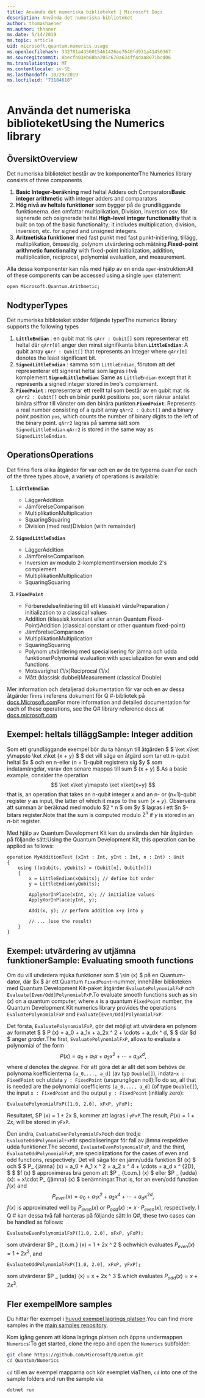 ```yaml
---
title: Använda det numeriska biblioteket | Microsoft Docs
description: Använda det numeriska biblioteket
author: thomashaener
ms.author: thhaner
ms.date: 5/14/2019
ms.topic: article
uid: microsoft.quantum.numerics.usage
ms.openlocfilehash: 332781a4356015461426ee7640fd931a41450367
ms.sourcegitcommit: 8becfb03eb60ba205c670a634ff4daa8071bcd06
ms.translationtype: MT
ms.contentlocale: sv-SE
ms.lasthandoff: 10/29/2019
ms.locfileid: "73184618"
---
```

# <a name="using-the-numerics-library"></a><span data-ttu-id="27e93-103">Använda det numeriska biblioteket</span><span class="sxs-lookup"><span data-stu-id="27e93-103">Using the Numerics library</span></span>

## <a name="overview"></a><span data-ttu-id="27e93-104">Översikt</span><span class="sxs-lookup"><span data-stu-id="27e93-104">Overview</span></span>

<span data-ttu-id="27e93-105">Det numeriska biblioteket består av tre komponenter</span><span class="sxs-lookup"><span data-stu-id="27e93-105">The Numerics library consists of three components</span></span>

1. <span data-ttu-id="27e93-106">**Basic Integer-beräkning** med heltal Adders och Comparators</span><span class="sxs-lookup"><span data-stu-id="27e93-106">**Basic integer arithmetic** with integer adders and comparators</span></span>
1. <span data-ttu-id="27e93-107">**Hög nivå av heltals funktioner** som bygger på de grundläggande funktionerna. den omfattar multiplikation, Division, inversion osv.  för signerade och osignerade heltal.</span><span class="sxs-lookup"><span data-stu-id="27e93-107">**High-level integer functionality** that is built on top of the basic  functionality; it includes multiplication, division, inversion, etc.  for signed and unsigned integers.</span></span>
1. <span data-ttu-id="27e93-108">**Aritmetiska funktioner** med fast punkt med fast punkt-initiering, tillägg, multiplikation, ömsesidig, polynom utvärdering och mätning.</span><span class="sxs-lookup"><span data-stu-id="27e93-108">**Fixed-point arithmetic functionality** with fixed-point initialization,  addition, multiplication, reciprocal, polynomial evaluation, and measurement.</span></span>

<span data-ttu-id="27e93-109">Alla dessa komponenter kan nås med hjälp av en enda `open`-instruktion:</span><span class="sxs-lookup"><span data-stu-id="27e93-109">All of these components can be accessed using a single `open` statement:</span></span>
```qsharp
open Microsoft.Quantum.Arithmetic;
```

## <a name="types"></a><span data-ttu-id="27e93-110">Nodtyper</span><span class="sxs-lookup"><span data-stu-id="27e93-110">Types</span></span>

<span data-ttu-id="27e93-111">Det numeriska biblioteket stöder följande typer</span><span class="sxs-lookup"><span data-stu-id="27e93-111">The numerics library supports the following types</span></span>

1. <span data-ttu-id="27e93-112">**`LittleEndian`** : en qubit mat ris `qArr : Qubit[]` som representerar ett heltal där `qArr[0]` anger den minst signifikanta biten.</span><span class="sxs-lookup"><span data-stu-id="27e93-112">**`LittleEndian`**: A qubit array `qArr : Qubit[]` that represents an integer where `qArr[0]` denotes the least significant bit.</span></span>
1. <span data-ttu-id="27e93-113">**`SignedLittleEndian`** : samma som `LittleEndian`, förutom att det representerar ett signerat heltal som lagras i två komplement.</span><span class="sxs-lookup"><span data-stu-id="27e93-113">**`SignedLittleEndian`**: Same as `LittleEndian` except that it represents a signed integer stored in two's complement.</span></span>
1. <span data-ttu-id="27e93-114">**`FixedPoint`** : representerar ett reellt tal som består av en qubit mat ris `qArr2 : Qubit[]` och en binär punkt positions `pos`, som räknar antalet binära siffror till vänster om den binära punkten.</span><span class="sxs-lookup"><span data-stu-id="27e93-114">**`FixedPoint`**: Represents a real number consisting of a qubit array `qArr2 : Qubit[]` and a binary point position `pos`, which counts the number of binary digits to the left of the binary point.</span></span> <span data-ttu-id="27e93-115">`qArr2` lagras på samma sätt som `SignedLittleEndian`.</span><span class="sxs-lookup"><span data-stu-id="27e93-115">`qArr2` is stored in the same way as `SignedLittleEndian`.</span></span>

## <a name="operations"></a><span data-ttu-id="27e93-116">Operations</span><span class="sxs-lookup"><span data-stu-id="27e93-116">Operations</span></span>

<span data-ttu-id="27e93-117">Det finns flera olika åtgärder för var och en av de tre typerna ovan:</span><span class="sxs-lookup"><span data-stu-id="27e93-117">For each of the three types above, a variety of operations is available:</span></span>

1. **`LittleEndian`**
    - <span data-ttu-id="27e93-118">Lägger</span><span class="sxs-lookup"><span data-stu-id="27e93-118">Addition</span></span>
    - <span data-ttu-id="27e93-119">Jämförelse</span><span class="sxs-lookup"><span data-stu-id="27e93-119">Comparison</span></span>
    - <span data-ttu-id="27e93-120">Multiplikation</span><span class="sxs-lookup"><span data-stu-id="27e93-120">Multiplication</span></span>
    - <span data-ttu-id="27e93-121">Squaring</span><span class="sxs-lookup"><span data-stu-id="27e93-121">Squaring</span></span>
    - <span data-ttu-id="27e93-122">Division (med rest)</span><span class="sxs-lookup"><span data-stu-id="27e93-122">Division (with remainder)</span></span>

1. **`SignedLittleEndian`**
    - <span data-ttu-id="27e93-123">Lägger</span><span class="sxs-lookup"><span data-stu-id="27e93-123">Addition</span></span>
    - <span data-ttu-id="27e93-124">Jämförelse</span><span class="sxs-lookup"><span data-stu-id="27e93-124">Comparison</span></span>
    - <span data-ttu-id="27e93-125">Inversion av modulo 2-komplement</span><span class="sxs-lookup"><span data-stu-id="27e93-125">Inversion modulo 2's complement</span></span>
    - <span data-ttu-id="27e93-126">Multiplikation</span><span class="sxs-lookup"><span data-stu-id="27e93-126">Multiplication</span></span>
    - <span data-ttu-id="27e93-127">Squaring</span><span class="sxs-lookup"><span data-stu-id="27e93-127">Squaring</span></span>

1. **`FixedPoint`**
    - <span data-ttu-id="27e93-128">Förberedelse/initiering till ett klassiskt värde</span><span class="sxs-lookup"><span data-stu-id="27e93-128">Preparation / initialization to a classical values</span></span>
    - <span data-ttu-id="27e93-129">Addition (klassisk konstant eller annan Quantum Fixed-Point)</span><span class="sxs-lookup"><span data-stu-id="27e93-129">Addition (classical constant or other quantum fixed-point)</span></span>
    - <span data-ttu-id="27e93-130">Jämförelse</span><span class="sxs-lookup"><span data-stu-id="27e93-130">Comparison</span></span>
    - <span data-ttu-id="27e93-131">Multiplikation</span><span class="sxs-lookup"><span data-stu-id="27e93-131">Multiplication</span></span>
    - <span data-ttu-id="27e93-132">Squaring</span><span class="sxs-lookup"><span data-stu-id="27e93-132">Squaring</span></span>
    - <span data-ttu-id="27e93-133">Polynom utvärdering med specialisering för jämna och udda funktioner</span><span class="sxs-lookup"><span data-stu-id="27e93-133">Polynomial evaluation with specialization for even and odd functions</span></span>
    - <span data-ttu-id="27e93-134">Motsvarighet (1/x)</span><span class="sxs-lookup"><span data-stu-id="27e93-134">Reciprocal (1/x)</span></span>
    - <span data-ttu-id="27e93-135">Mått (klassisk dubbel)</span><span class="sxs-lookup"><span data-stu-id="27e93-135">Measurement (classical Double)</span></span>

<span data-ttu-id="27e93-136">Mer information och detaljerad dokumentation för var och en av dessa åtgärder finns i referens dokument för Q #-bibliotek på [docs.Microsoft.com](https://docs.microsoft.com/en-us/quantum)</span><span class="sxs-lookup"><span data-stu-id="27e93-136">For more information and detailed documentation for each of these operations, see the Q# library reference docs at [docs.microsoft.com](https://docs.microsoft.com/en-us/quantum)</span></span>

## <a name="sample-integer-addition"></a><span data-ttu-id="27e93-137">Exempel: heltals tillägg</span><span class="sxs-lookup"><span data-stu-id="27e93-137">Sample: Integer addition</span></span>

<span data-ttu-id="27e93-138">Som ett grundläggande exempel bör du ta hänsyn till åtgärden $ $ \ket x\ket y\mapsto \ket x\ket {x + y} $ $ det vill säga en åtgärd som tar ett n-qubit heltal $x $ och en n-eller (n + 1)-qubit registrera sig $y $ som indatamängdar, varav den senare mappas till sum $ (x + y) $.</span><span class="sxs-lookup"><span data-stu-id="27e93-138">As a basic example, consider the operation $$ \ket x\ket y\mapsto \ket x\ket{x+y} $$ that is, an operation that takes an n-qubit integer $x$ and an n- or (n+1)-qubit register $y$ as input, the latter of which it maps to the sum $(x+y)$.</span></span> <span data-ttu-id="27e93-139">Observera att summan är beräknad med modulo $2 ^ n $ om $y $ lagras i ett $n $-bitars register.</span><span class="sxs-lookup"><span data-stu-id="27e93-139">Note that the sum is computed modulo $2^n$ if $y$ is stored in an $n$-bit register.</span></span>

<span data-ttu-id="27e93-140">Med hjälp av Quantum Development Kit kan du använda den här åtgärden på följande sätt:</span><span class="sxs-lookup"><span data-stu-id="27e93-140">Using the Quantum Development Kit, this operation can be applied as follows:</span></span>
```qsharp
operation MyAdditionTest (xInt : Int, yInt : Int, n : Int) : Unit
{
    using ((xQubits, yQubits) = (Qubit[n], Qubit[n]))
    {
        x = LittleEndian(xQubits); // define bit order
        y = LittleEndian(yQubits);
        
        ApplyXorInPlace(xInt, x); // initialize values
        ApplyXorInPlace(yInt, y);
        
        AddI(x, y); // perform addition x+y into y
        
        // ... (use the result)
    }
}
```

## <a name="sample-evaluating-smooth-functions"></a><span data-ttu-id="27e93-141">Exempel: utvärdering av utjämna funktioner</span><span class="sxs-lookup"><span data-stu-id="27e93-141">Sample: Evaluating smooth functions</span></span>

<span data-ttu-id="27e93-142">Om du vill utvärdera mjuka funktioner som $ \sin (x) $ på en Quantum-dator, där $x $ är ett Quantum `FixedPoint`-nummer, innehåller biblioteken med Quantum Development Kit-paket åtgärder `EvaluatePolynomialFxP` och `Evaluate[Even/Odd]PolynomialFxP`.</span><span class="sxs-lookup"><span data-stu-id="27e93-142">To evaluate smooth functions such as $\sin(x)$ on a quantum computer, where $x$ is a quantum `FixedPoint` number, the Quantum Development Kit numerics library provides the operations `EvaluatePolynomialFxP` and `Evaluate[Even/Odd]PolynomialFxP`.</span></span>

<span data-ttu-id="27e93-143">Det första, `EvaluatePolynomialFxP`, gör det möjligt att utvärdera en polynom av formatet $ $ P (x) = a_0 + a_1x + a_2x ^ 2 + \cdots + a_dx ^ d, $ $ där $d $ anger *grader*.</span><span class="sxs-lookup"><span data-stu-id="27e93-143">The first, `EvaluatePolynomialFxP`, allows to evaluate a polynomial of the form $$ P(x) = a_0 + a_1x + a_2x^2 + \cdots + a_dx^d, $$ where $d$ denotes the *degree*.</span></span> <span data-ttu-id="27e93-144">För att göra det är allt det som behövs de polynoma koefficienterna `[a_0,..., a_d]` (av typ `Double[]`), indata-`x : FixedPoint` och utdata `y : FixedPoint` (ursprungligen noll):</span><span class="sxs-lookup"><span data-stu-id="27e93-144">To do so, all that is needed are the polynomial coefficients `[a_0,..., a_d]` (of type `Double[]`), the input `x : FixedPoint` and the output `y : FixedPoint` (initially zero):</span></span>
```qsharp
EvaluatePolynomialFxP([1.0, 2.0], xFxP, yFxP);
```
<span data-ttu-id="27e93-145">Resultatet, $P (x) = 1 + 2x $, kommer att lagras i `yFxP`.</span><span class="sxs-lookup"><span data-stu-id="27e93-145">The result, $P(x)=1+2x$, will be stored in `yFxP`.</span></span>

<span data-ttu-id="27e93-146">Den andra, `EvaluateEvenPolynomialFxP`och den tredje `EvaluateOddPolynomialFxP`är specialiseringar för fall av jämna respektive udda funktioner.</span><span class="sxs-lookup"><span data-stu-id="27e93-146">The second, `EvaluateEvenPolynomialFxP`, and the third, `EvaluateOddPolynomialFxP`, are specializations for the cases of even and odd functions, respectively.</span></span> <span data-ttu-id="27e93-147">Det vill säga för en jämn/udda funktion $f (x) $ och $ $ P_ {jämna} (x) = a_0 + A_1 x ^ 2 + a_2 x ^ 4 + \cdots + a_d x ^ {2D}, $ $ $f (x) $ approximeras bra genom att $P _ {t.o.m.} (x) $ eller $P _ {udda} (x): = x\cdot P_ {jämna} (x) $ benämningar.</span><span class="sxs-lookup"><span data-stu-id="27e93-147">That is, for an even/odd function $f(x)$ and $$ P_{even}(x)=a_0 + a_1 x^2 + a_2 x^4 + \cdots + a_d x^{2d}, $$ $f(x)$ is approximated well by $P_{even}(x)$ or $P_{odd}(x) := x\cdot P_{even}(x)$, respectively.</span></span>
<span data-ttu-id="27e93-148">I Q # kan dessa två fall hanteras på följande sätt:</span><span class="sxs-lookup"><span data-stu-id="27e93-148">In Q#, these two cases can be handled as follows:</span></span>
```qsharp
EvaluateEvenPolynomialFxP([1.0, 2.0], xFxP, yFxP);
```
<span data-ttu-id="27e93-149">som utvärderar $P _ {t.o.m.} (x) = 1 + 2x ^ 2 $ och</span><span class="sxs-lookup"><span data-stu-id="27e93-149">which evaluates $P_{even}(x) = 1 + 2x^2$, and</span></span>
```qsharp
EvaluateOddPolynomialFxP([1.0, 2.0], xFxP, yFxP);
```
<span data-ttu-id="27e93-150">som utvärderar $P _ {udda} (x) = x + 2x ^ 3 $.</span><span class="sxs-lookup"><span data-stu-id="27e93-150">which evaluates $P_{odd}(x) = x + 2x^3$.</span></span>

## <a name="more-samples"></a><span data-ttu-id="27e93-151">Fler exempel</span><span class="sxs-lookup"><span data-stu-id="27e93-151">More samples</span></span>

<span data-ttu-id="27e93-152">Du hittar fler exempel i [huvud exempel lagrings platsen](https://github.com/Microsoft/Quantum).</span><span class="sxs-lookup"><span data-stu-id="27e93-152">You can find more samples in the [main samples repository](https://github.com/Microsoft/Quantum).</span></span>

<span data-ttu-id="27e93-153">Kom igång genom att klona lagrings platsen och öppna undermappen `Numerics`:</span><span class="sxs-lookup"><span data-stu-id="27e93-153">To get started, clone the repo and open the `Numerics` subfolder:</span></span>

```bash
git clone https://github.com/Microsoft/Quantum.git
cd Quantum/Numerics
```

<span data-ttu-id="27e93-154">`cd` till en av exempel mapparna och kör exemplet via</span><span class="sxs-lookup"><span data-stu-id="27e93-154">Then, `cd` into one of the sample folders and run the sample via</span></span>

```bash
dotnet run
```
